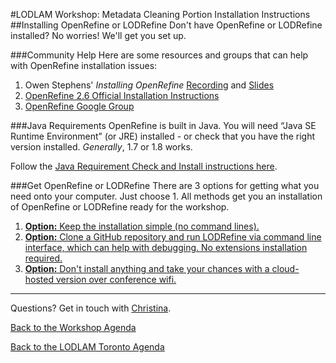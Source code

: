 #LODLAM Workshop: Metadata Cleaning Portion Installation Instructions
##Installing OpenRefine or LODRefine
Don't have OpenRefine or LODRefine installed? No worries! We'll get you set up.

###Community Help
Here are some resources and groups that can help with OpenRefine installation issues:

1. Owen Stephens' *Installing OpenRefine* [Recording](https://summit.uwaterloo.ca/p389l6kkluv/) and [Slides](http://www.mashcat.info/wp-content/uploads/2016/01/Installing-OpenRefine.pptx)
2. [OpenRefine 2.6 Official Installation Instructions](https://github.com/OpenRefine/OpenRefine/wiki/Installation-Instructions)
3. [OpenRefine Google Group](https://groups.google.com/forum/#!forum/openrefine)

###Java Requirements
OpenRefine is built in Java. You will need “Java SE Runtime Environment” (or JRE) installed - or check that you have the right version installed. *Generally*, 1.7 or 1.8 works.

Follow the [Java Requirement Check and Install instructions here](JavaInstall.md).

###Get OpenRefine or LODRefine
There are 3 options for getting what you need onto your computer. Just choose 1. All methods get you an installation of OpenRefine or LODRefine ready for the workshop.

1. [**Option:** Keep the installation simple (no command lines).](InstallOptions/Option1.md)
2. [**Option:** Clone a GitHub repository and run LODRefine via command line interface, which can help with debugging. No extensions installation required.](InstallOptions/Option2.md)
3. [**Option:** Don't install anything and take your chances with a cloud-hosted version over conference wifi.](InstallOptions/Option3.md)

---

Questions? Get in touch with [Christina](mailto:cmh329@cornell.edu).

[Back to the Workshop Agenda](../README.md)

[Back to the LODLAM Toronto Agenda](https://github.com/LODLAM/LODLAMTO16)
